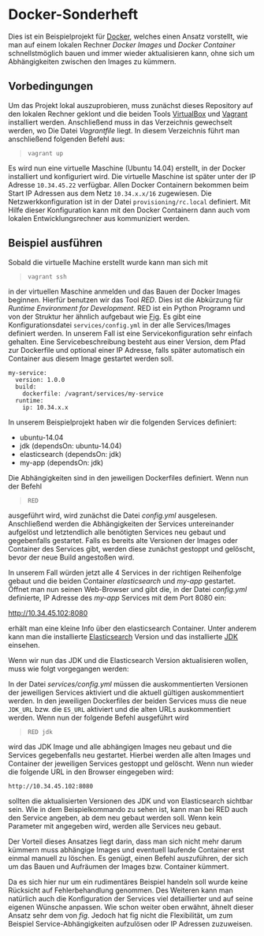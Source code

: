 # Docker-Sonderheft #

Dies ist ein Beispielprojekt für [Docker][docker], welches einen Ansatz vorstellt,
wie man auf einem lokalen Rechner *Docker Images* und *Docker Container*
schnellstmöglich bauen und immer wieder aktualisieren kann, ohne sich um
Abhängigkeiten zwischen den Images zu kümmern.

## Vorbedingungen ##

Um das Projekt lokal auszuprobieren, muss zunächst dieses Repository
auf den lokalen Rechner geklont und die beiden Tools [VirtualBox][virtualbox] und
[Vagrant][vagrant] installiert werden. Anschließend muss in das Verzeichnis gewechselt
werden, wo Die Datei *Vagrantfile* liegt. In diesem Verzeichnis führt man anschließend folgenden Befehl aus:

> `vagrant up`

Es wird nun eine virtuelle Maschine (Ubuntu 14.04) erstellt, in der Docker
installiert und konfiguriert wird. Die virtuelle Maschine ist später unter der IP Adresse
`10.34.45.22` verfügbar. Allen Docker Containern bekommen beim Start IP Adressen aus dem Netz `10.34.x.x/16`  zugewiesen. Die Netzwerkkonfiguration ist in der Datei `provisioning/rc.local`
definiert. Mit Hilfe dieser Konfiguration kann mit den Docker Containern dann auch
vom lokalen Entwicklungsrechner aus kommuniziert werden.

## Beispiel ausführen ##

Sobald die virtuelle Machine erstellt wurde kann man sich mit

> `vagrant ssh`

in der virtuellen Maschine anmelden und das Bauen der Docker Images
beginnen. Hierfür benutzen wir das Tool *RED*. Dies ist die Abkürzung für
*Runtime Environment for Development*. RED ist ein Python Programn und von der
Struktur her ähnlich aufgebaut wie [Fig][fig]. Es gibt eine Konfigurationsdatei `services/config.yml`
 in der alle Services/Images definiert werden. In unserem
Fall ist eine Servicekonfiguration sehr einfach gehalten. Eine Servicebeschreibung besteht aus
einer Version, dem Pfad zur Dockerfile und optional einer IP Adresse, falls
später automatisch ein Container aus diesem Image gestartet werden soll.

```
my-service:
  version: 1.0.0
  build:
    dockerfile: /vagrant/services/my-service
  runtime:
    ip: 10.34.x.x
```

In unserem Beispielprojekt haben wir die folgenden Services definiert:

- ubuntu-14.04
- jdk (dependsOn: ubuntu-14.04)
- elasticsearch (dependsOn: jdk)
- my-app (dependsOn: jdk)

Die Abhängigkeiten sind in den jeweiligen Dockerfiles definiert. Wenn nun der Befehl

> `RED`

ausgeführt wird, wird zunächst die Datei *config.yml* ausgelesen. Anschließend werden
die Abhängigkeiten der Services untereinander aufgelöst und letztendlich alle
benötigten Services neu gebaut und gegebenfalls gestartet. Falls es bereits alte Versionen der Images
oder Container des Services gibt, werden diese
zunächst gestoppt und gelöscht, bevor der neue Build angestoßen wird.

In unserem Fall würden jetzt alle 4 Services in der richtigen Reihenfolge gebaut
und die beiden Container *elasticsearch* und *my-app* gestartet. Öffnet man nun
seinen Web-Browser und gibt die, in der Datei *config.yml* definierte, IP Adresse des *my-app*
Services mit dem Port 8080 ein:

http://10.34.45.102:8080

erhält man eine kleine Info über den elasticsearch Container. Unter anderem kann man die installierte [Elasticsearch][elasticsearch] Version und das installierte [JDK][jdk] einsehen.

Wenn wir nun das JDK und die Elasticsearch Version aktualisieren wollen, muss wie folgt
vorgegangen werden:

In der Datei *services/config.yml* müssen die auskommentierten Versionen der jeweiligen Services
aktiviert und die aktuell gültigen auskommentiert werden. In den jeweiligen
Dockerfiles der beiden Services muss die neue `JDK_URL` bzw. die `ES_URL` aktiviert
und die alten URLs auskommentiert werden. Wenn nun der folgende Befehl
ausgeführt wird

> `RED jdk`

wird das JDK Image und alle abhängigen Images neu gebaut und die Services gegebenfalls neu gestartet.
Hierbei werden alle alten Images und Container der jeweiligen Services gestoppt und gelöscht.
Wenn nun wieder die folgende URL in den Browser eingegeben wird:

`http://10.34.45.102:8080`

sollten die aktualisierten Versionen des JDK und von Elasticsearch sichtbar sein.
Wie in dem Beispielkommando zu sehen ist, kann man bei RED auch den
Service angeben, ab dem neu gebaut werden soll. Wenn kein Parameter mit angegeben wird,
werden alle Services neu gebaut.

Der Vorteil dieses Ansatzes liegt darin, dass man sich nicht mehr darum
kümmern muss abhängige Images und eventuell laufende Container erst einmal manuell zu
löschen. Es genügt, einen Befehl auszuführen, der sich um das Bauen und Aufräumen der Images bzw.
Container kümmert.

Da es sich hier nur um ein rudimentäres Beispiel handeln soll wurde
keine Rücksicht auf Fehlerbehandlung genommen. Des Weiteren kann man
natürlich auch die Konfiguration der Services viel detaillierter und auf
seine eigenen Wünsche anpassen. Wie schon weiter oben erwähnt,
ähnelt dieser Ansatz sehr dem von *fig*. Jedoch hat fig nicht die Flexibilität, um
 zum Beispiel Service-Abhängigkeiten aufzulösen oder IP Adressen zuzuweisen.

[docker]: https://www.docker.com
[vagrant]: http://www.vagrantup.com
[virtualbox]: https://www.virtualbox.org
[fig]: http://www.fig.sh
[elasticsearch]: http://www.elasticsearch.org
[jdk]: http://www.oracle.com/technetwork/java/javase/downloads/index-jsp-138363.html
